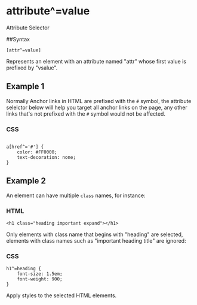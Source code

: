 # attribute^=value

Attribute Selector

##Syntax

```
[attr^=value]

```

Represents an element with an attribute named "attr" whose first value is prefixed by "vsalue".

## Example 1

Normally Anchor links in HTML are prefixed with the `#` symbol, the attribute selelctor below will help you target all anchor links on the page, any other links that's not prefixed with the `#` symbol would not be affected.

### CSS

```

a[href^='#'] {
	color: #FF0000;
	text-decoration: none;
}

```

## Example 2

An element can have multiple `class` names, for instance:

### HTML

```
<h1 class="heading important expand"></h1>
```

Only elements with class name that begins with "heading" are selected, elements with class names such as "important heading title" are ignored:

### CSS

```
h1^=heading {
	font-size: 1.5em;
	font-weight: 900;
}
```
Apply styles to the selected HTML elements.


